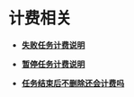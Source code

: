 # 计费相关<a name="drs_16_1127"></a>

-   **[失败任务计费说明](失败任务计费说明.md)**  

-   **[暂停任务计费说明](暂停任务计费说明.md)**  

-   **[任务结束后不删除还会计费吗](任务结束后不删除还会计费吗.md)**  


